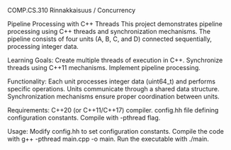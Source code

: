 
COMP.CS.310 Rinnakkaisuus / Concurrency

Pipeline Processing with C++ Threads
This project demonstrates pipeline processing using C++ threads and synchronization mechanisms. 
The pipeline consists of four units (A, B, C, and D) connected sequentially, processing integer data.

Learning Goals:
Create multiple threads of execution in C++.
Synchronize threads using C++11 mechanisms.
Implement pipeline processing.

Functionality:
Each unit processes integer data (uint64_t) and performs specific operations.
Units communicate through a shared data structure.
Synchronization mechanisms ensure proper coordination between units.

Requirements:
C++20 (or C++11/C++17) compiler.
config.hh file defining configuration constants.
Compile with -pthread flag.

Usage:
Modify config.hh to set configuration constants.
Compile the code with g++ -pthread main.cpp -o main.
Run the executable with ./main.



